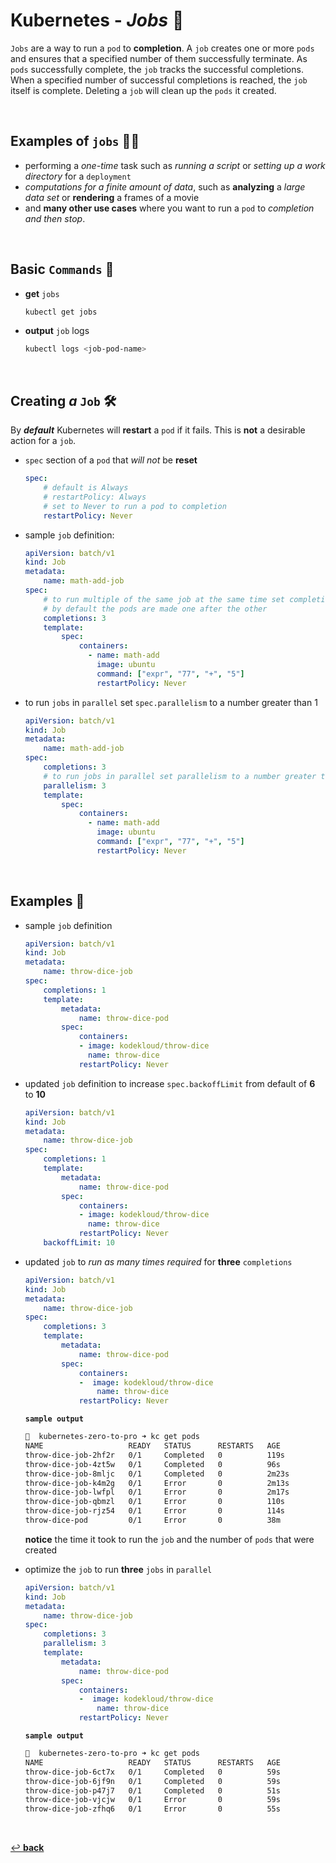# **Kubernetes** - ***Jobs*** 👔

`Jobs` are a way to run a `pod` to **completion**.  A ``job`` creates one or more `pods` and ensures that a specified number of them successfully terminate.  As `pods` successfully complete, the `job` tracks the successful completions.  When a specified number of successful completions is reached, the `job` itself is complete.  Deleting a `job` will clean up the `pods` it created.

<br>

## **Examples** of `jobs` 🧑‍💼

* performing a *one-time* task such as *running a script* or *setting up a work directory* for a `deployment`
* *computations for a finite amount of data*, such as **analyzing** a *large data set* or **rendering** a frames of a movie
* and **many other use cases** where you want to run a `pod` to *completion and then stop*.

<br>

## **Basic** `Commands` 📝

* **get** `jobs`

    ```bash
    kubectl get jobs
    ```

* **output** `job` logs

    ```bash
    kubectl logs <job-pod-name>
    ```

<br />

## **Creating** *a* `Job` 🛠️

By ***default*** Kubernetes will **restart** a `pod` if it fails.  This is **not** a desirable action for a `job`.

* `spec` section of a `pod` that *will not* be **reset**

    ```yaml
    spec:    
        # default is Always
        # restartPolicy: Always
        # set to Never to run a pod to completion
        restartPolicy: Never
    ```

* sample `job` definition:

    ```yaml
    apiVersion: batch/v1
    kind: Job
    metadata:
        name: math-add-job
    spec:
        # to run multiple of the same job at the same time set completions to a number greater than 1
        # by default the pods are made one after the other
        completions: 3
        template:
            spec:
                containers:
                  - name: math-add
                    image: ubuntu
                    command: ["expr", "77", "+", "5"]
                    restartPolicy: Never
    ```

* to run `jobs` in `parallel` set `spec.parallelism` to a number greater than 1

    ```yaml
    apiVersion: batch/v1
    kind: Job
    metadata:
        name: math-add-job
    spec:
        completions: 3
        # to run jobs in parallel set parallelism to a number greater than 1
        parallelism: 3
        template:
            spec:
                containers:
                  - name: math-add
                    image: ubuntu
                    command: ["expr", "77", "+", "5"]
                    restartPolicy: Never
    ```  

<br>

## **Examples** 🧩

* sample `job` definition

    ```yaml
    apiVersion: batch/v1
    kind: Job
    metadata:
        name: throw-dice-job
    spec:
        completions: 1
        template:
            metadata:
                name: throw-dice-pod
            spec:
                containers:
                - image: kodekloud/throw-dice
                  name: throw-dice
                restartPolicy: Never
    ```

* updated `job` definition to increase `spec.backoffLimit` from default of **6** to **10**

    ```yaml
    apiVersion: batch/v1
    kind: Job
    metadata:
        name: throw-dice-job
    spec:
        completions: 1
        template:
            metadata:
                name: throw-dice-pod
            spec: 
                containers:
                - image: kodekloud/throw-dice
                  name: throw-dice
                restartPolicy: Never
        backoffLimit: 10
    ```

* updated `job` to *run as many times required* for **three** `completions`

    ```yaml
    apiVersion: batch/v1
    kind: Job
    metadata:
        name: throw-dice-job
    spec:
        completions: 3
        template:
            metadata:
                name: throw-dice-pod
            spec: 
                containers:
                -  image: kodekloud/throw-dice
                    name: throw-dice
                restartPolicy: Never 
    ```

    **`sample output`**

    ```bash
    🚀  kubernetes-zero-to-pro ➜ kc get pods
    NAME                   READY   STATUS      RESTARTS   AGE
    throw-dice-job-2hf2r   0/1     Completed   0          119s
    throw-dice-job-4zt5w   0/1     Completed   0          96s
    throw-dice-job-8mljc   0/1     Completed   0          2m23s
    throw-dice-job-k4m2g   0/1     Error       0          2m13s
    throw-dice-job-lwfpl   0/1     Error       0          2m17s
    throw-dice-job-qbmzl   0/1     Error       0          110s
    throw-dice-job-rjz54   0/1     Error       0          114s
    throw-dice-pod         0/1     Error       0          38m
    ```

    **notice** the time it took to run the `job` and the number of `pods` that were created

* optimize the `job` to run **three** `jobs` in `parallel`

    ```yaml
    apiVersion: batch/v1
    kind: Job
    metadata:
        name: throw-dice-job
    spec:
        completions: 3
        parallelism: 3
        template:
            metadata:
                name: throw-dice-pod
            spec: 
                containers:
                -  image: kodekloud/throw-dice
                    name: throw-dice
                restartPolicy: Never 
    ```

    **`sample output`**

    ```bash
    🚀  kubernetes-zero-to-pro ➜ kc get pods
    NAME                   READY   STATUS      RESTARTS   AGE
    throw-dice-job-6ct7x   0/1     Completed   0          59s
    throw-dice-job-6jf9n   0/1     Completed   0          59s
    throw-dice-job-p47j7   0/1     Completed   0          51s
    throw-dice-job-vjcjw   0/1     Error       0          59s
    throw-dice-job-zfhq6   0/1     Error       0          55s
    ```

<br>

[↩️ **back**](../)
